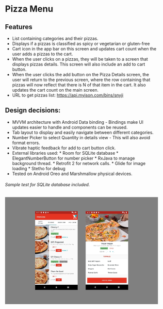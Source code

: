 # Pizza Menu


## Features

* List containing categories and their pizzas.
* Displays if a pizzas is classified as spicy or vegetarian or gluten-free
* Cart icon in the app bar on this screen and updates cart count when the user adds a pizzas to the cart.
* When the user clicks on a pizzas, they will be taken to a screen that displays pizzas details. This screen will also include an add to cart button.
* When the user clicks the add button on the Pizza Details screen, the user will return to the previous screen, where the row containing that pizzas
will now reflect that there is N of that item in the cart. It also updates the cart count on the main screen.
* URL to get pizzas list: https://api.myjson.com/bins/snyji


## Design decisions:
* MVVM architecture with Android Data binding - Bindings make UI updates easier to handle and components can be reused.
* Tab layout to display and easily navigate between different categories.
* Number Picker to select Quantity in details view - This will also avoid format errors.
* Vibrate haptic feedback for add to cart button click.
* External libraries used: 
		* Room for SQLite database
		* ElegantNumberButton for number picker
		* RxJava to manage background thread.
		* Retrofit 2 for network calls.
		* Glide for image loading
		* Stetho for debug 
* Tested on Android Oreo and Marshmallow physical devices.

###### Sample test for SQLite database included.


![Pizza App][Pizza-app]

[Pizza-app]: ./media/app_banner.jpg